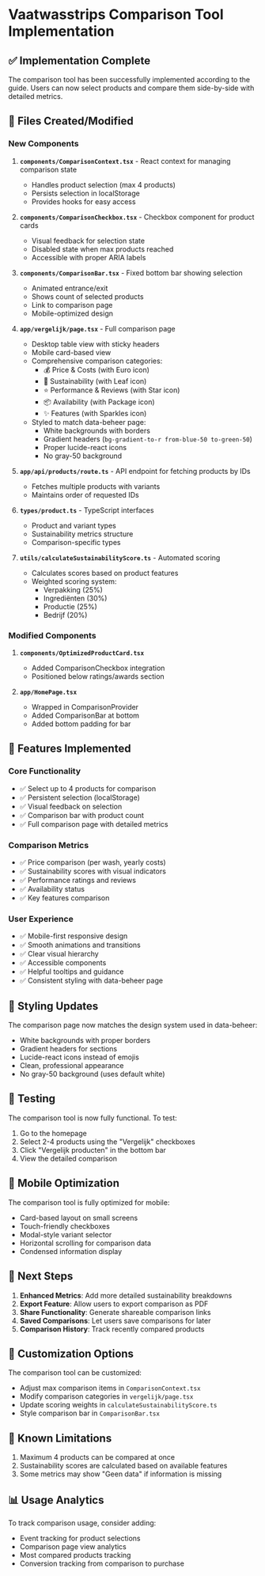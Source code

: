 # Vaatwasstrips Comparison Tool Implementation

## ✅ Implementation Complete

The comparison tool has been successfully implemented according to the guide. Users can now select products and compare them side-by-side with detailed metrics.

## 📁 Files Created/Modified

### New Components
1. **`components/ComparisonContext.tsx`** - React context for managing comparison state
   - Handles product selection (max 4 products)
   - Persists selection in localStorage
   - Provides hooks for easy access

2. **`components/ComparisonCheckbox.tsx`** - Checkbox component for product cards
   - Visual feedback for selection state
   - Disabled state when max products reached
   - Accessible with proper ARIA labels

3. **`components/ComparisonBar.tsx`** - Fixed bottom bar showing selection
   - Animated entrance/exit
   - Shows count of selected products
   - Link to comparison page
   - Mobile-optimized design

4. **`app/vergelijk/page.tsx`** - Full comparison page
   - Desktop table view with sticky headers
   - Mobile card-based view
   - Comprehensive comparison categories:
     - 💰 Price & Costs (with Euro icon)
     - 🌱 Sustainability (with Leaf icon)
     - ⭐ Performance & Reviews (with Star icon)
     - 📦 Availability (with Package icon)
     - ✨ Features (with Sparkles icon)
   - Styled to match data-beheer page:
     - White backgrounds with borders
     - Gradient headers (`bg-gradient-to-r from-blue-50 to-green-50`)
     - Proper lucide-react icons
     - No gray-50 background

5. **`app/api/products/route.ts`** - API endpoint for fetching products by IDs
   - Fetches multiple products with variants
   - Maintains order of requested IDs

6. **`types/product.ts`** - TypeScript interfaces
   - Product and variant types
   - Sustainability metrics structure
   - Comparison-specific types

7. **`utils/calculateSustainabilityScore.ts`** - Automated scoring
   - Calculates scores based on product features
   - Weighted scoring system:
     - Verpakking (25%)
     - Ingrediënten (30%)
     - Productie (25%)
     - Bedrijf (20%)

### Modified Components
1. **`components/OptimizedProductCard.tsx`**
   - Added ComparisonCheckbox integration
   - Positioned below ratings/awards section

2. **`app/HomePage.tsx`**
   - Wrapped in ComparisonProvider
   - Added ComparisonBar at bottom
   - Added bottom padding for bar

## 🚀 Features Implemented

### Core Functionality
- ✅ Select up to 4 products for comparison
- ✅ Persistent selection (localStorage)
- ✅ Visual feedback on selection
- ✅ Comparison bar with product count
- ✅ Full comparison page with detailed metrics

### Comparison Metrics
- ✅ Price comparison (per wash, yearly costs)
- ✅ Sustainability scores with visual indicators
- ✅ Performance ratings and reviews
- ✅ Availability status
- ✅ Key features comparison

### User Experience
- ✅ Mobile-first responsive design
- ✅ Smooth animations and transitions
- ✅ Clear visual hierarchy
- ✅ Accessible components
- ✅ Helpful tooltips and guidance
- ✅ Consistent styling with data-beheer page

## 🎨 Styling Updates

The comparison page now matches the design system used in data-beheer:
- White backgrounds with proper borders
- Gradient headers for sections
- Lucide-react icons instead of emojis
- Clean, professional appearance
- No gray-50 background (uses default white)

## 🧪 Testing

The comparison tool is now fully functional. To test:
1. Go to the homepage
2. Select 2-4 products using the "Vergelijk" checkboxes
3. Click "Vergelijk producten" in the bottom bar
4. View the detailed comparison

## 📱 Mobile Optimization

The comparison tool is fully optimized for mobile:
- Card-based layout on small screens
- Touch-friendly checkboxes
- Modal-style variant selector
- Horizontal scrolling for comparison data
- Condensed information display

## 🔄 Next Steps

1. **Enhanced Metrics**: Add more detailed sustainability breakdowns
2. **Export Feature**: Allow users to export comparison as PDF
3. **Share Functionality**: Generate shareable comparison links
4. **Saved Comparisons**: Let users save comparisons for later
5. **Comparison History**: Track recently compared products

## 🎨 Customization Options

The comparison tool can be customized:
- Adjust max comparison items in `ComparisonContext.tsx`
- Modify comparison categories in `vergelijk/page.tsx`
- Update scoring weights in `calculateSustainabilityScore.ts`
- Style comparison bar in `ComparisonBar.tsx`

## 🐛 Known Limitations

1. Maximum 4 products can be compared at once
2. Sustainability scores are calculated based on available features
3. Some metrics may show "Geen data" if information is missing

## 📊 Usage Analytics

To track comparison usage, consider adding:
- Event tracking for product selections
- Comparison page view analytics
- Most compared products tracking
- Conversion tracking from comparison to purchase